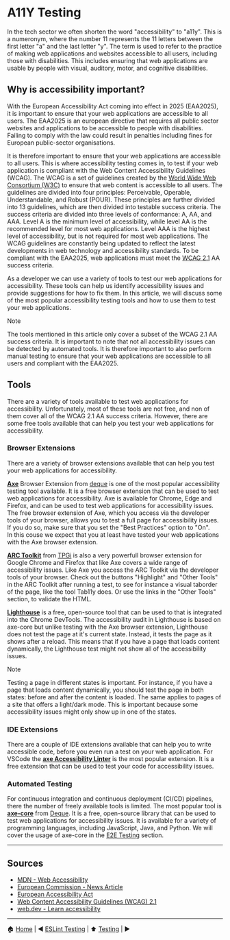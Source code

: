 # A11Y Testing

In the tech sector we often shorten the word "accessibility" to "a11y". This is a numeronym, where the number 11
represents the 11 letters between the first letter "a" and the last letter "y". The term is used to refer to the
practice of making web applications and websites accessible to all users, including those with disabilities. This
includes ensuring that web applications are usable by people with visual, auditory, motor, and cognitive disabilities.

## Why is accessibility important?

With the European Accessibility Act coming into effect in 2025 (EAA2025), it is important to ensure that your web
applications are accessible to all users. The EAA2025 is an european directive that requires all public sector websites
and applications to be accessible to people with disabilities. Failing to comply with the law could result in penalties
including fines for European public-sector organisations.

It is therefore important to ensure that your web applications are accessible to all users. This is where accessibility
testing comes in, to test if your web application is compliant with the Web Content Accessibility Guidelines (WCAG). The
WCAG is a set of guidelines created by the [World Wide Web Consortium (W3C)](https://www.w3.org/) to ensure that web
content is accessible to all users. The guidelines are divided into four principles: Perceivable, Operable,
Understandable, and Robust (POUR). These principles are further divided into 13 guidelines, which are then divided into
testable success criteria. The success criteria are divided into three levels of conformance: A, AA, and AAA. Level A is
the minimum level of accessibility, while level AA is the recommended level for most web applications. Level AAA is the
highest level of accessibility, but is not required for most web applications. The WCAG guidelines are constantly being
updated to reflect the latest developments in web technology and accessibility standards. To be compliant with the
EAA2025, web applications must meet the [WCAG 2.1](https://www.w3.org/TR/WCAG21/) AA success criteria.

As a developer we can use a variety of tools to test our web applications for accessibility. These tools can help us
identify accessibility issues and provide suggestions for how to fix them. In this article, we will discuss some of the
most popular accessibility testing tools and how to use them to test your web applications.

> [!NOTE]
>
> The tools mentioned in this article only cover a subset of the WCAG 2.1 AA success criteria. It is important to note
> that not all accessibility issues can be detected by automated tools. It is therefore important to also perform manual
> testing to ensure that your web applications are accessible to all users and compliant with the EAA2025.

## Tools

There are a variety of tools available to test web applications for accessibility. Unfortunately, most of these tools
are not free, and non of them cover all of the WCAG 2.1 AA success criteria. However, there are some free tools
available that can help you test your web applications for accessibility.

### Browser Extensions

There are a variety of browser extensions available that can help you test your web applications for accessibility.

[**Axe**](https://www.deque.com/axe/) Browser Extension from [deque](https://www.deque.com/) is one of the most popular
accessibility testing tool available. It is a free browser extension that can be used to test web applications for
accessibility. Axe is available for Chrome, Edge and Firefox, and can be used to test web applications for accessibility
issues.  
The free browser extension of Axe, which you access via the developer tools of your browser, allows you to test a full
page for accessibility issues. If you do so, make sure that you set the "Best Practices" option to "On".  
In this couse we expect that you at least have tested your web applications with the Axe browser extension.

[**ARC Toolkit**](https://www.tpgi.com/arc-platform/arc-toolkit/) from [TPGi](https://www.tpgi.com/) is also a very
powerfull browser extension for Google Chrome and Firefox that like Axe covers a wide range of accessibility issues.
Like Axe you access the ARC Toolkit via the developer tools of your browser. Check out the buttons "Highlight" and
"Other Tools" in the ARC Toolkit after running a test, to see for instance a visual taborder of the page, like the tool
Tab11y does. Or use the links in the "Other Tools" section, to validate the HTML.

[**Lighthouse**](https://developers.google.com/web/tools/lighthouse) is a free, open-source tool that can be used to
that is integrated into the Chrome DevTools. The accessibility audit in Lighthouse is based on axe-core but unlike
testing with the Axe browser extension, Lighthouse does not test the page at it's current state. Instead, it tests the
page as it shows after a reload. This means that if you have a page that loads content dynamically, the Lighthouse test
might not show all of the accessibility issues.

> [!NOTE]
>
> Testing a page in different states is important. For instance, if you have a page that loads content dynamically, you
> should test the page in both states: before and after the content is loaded. The same applies to pages of a site that
> offers a light/dark mode. This is important because some accessibility issues might only show up in one of the states.

### IDE Extensions

There are a couple of IDE extensions available that can help you to write accessible code, before you even run a test on
your web application. For VSCode the
[**axe Accessibility Linter**](https://marketplace.visualstudio.com/items?itemName=DequeSystems.axe-linter) is the most
popular extension. It is a free extension that can be used to test your code for accessibility issues.

### Automated Testing

For continuous integration and continuous deployment (CI/CD) pipelines, there the number of freely available tools is
limited. The most popular tool is [**axe-core**](https://github.com/dequelabs/axe-core) from
[Deque](https://www.deque.com/). It is a free, open-source library that can be used to test web applications for
accessibility issues. It is available for a variety of programming languages, including JavaScript, Java, and Python.
We will cover the usage of axe-core in the [E2E Testing](./e2e-testing.md) section.

---

## Sources

- [MDN - Web Accessibility](https://developer.mozilla.org/en-US/docs/Web/Accessibility)
- [European Commission - News Article](https://accessible-eu-centre.ec.europa.eu/content-corner/news/eaa-comes-effect-june-2025-are-you-ready-2025-01-31_en)
- [European Accessibility Act](https://ec.europa.eu/social/main.jsp?catId=1202&langId=en)
- [Web Content Accessibility Guidelines (WCAG) 2.1](https://www.w3.org/TR/WCAG21/)
- [web.dev - Learn accessibility](https://web.dev/learn/accessibility/)

---

:house: [Home](../README.md) | :arrow_backward: [ESLint Testing](./eslint-testing.md) | :arrow_up:
[Testing](./README.md) | []() :arrow_forward:
